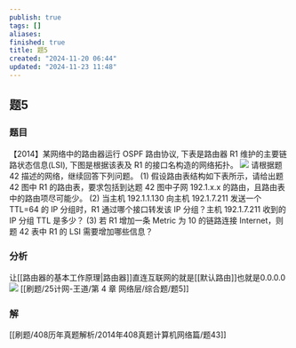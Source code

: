 ```yaml
---
publish: true
tags: []
aliases: 
finished: true
title: 题5
created: "2024-11-20 06:44"
updated: "2024-11-23 11:48"
---
```

## 题5
### 题目
【2014】某网络中的路由器运行 OSPF 路由协议, 下表是路由器 R1 维护的主要链路状态信息(LSI), 下图是根据该表及 R1 的接口名构造的网络拓扑。
![](https://img.hwenyi.live/202411231539370.webp)
请根据题 42 描述的网络，继续回答下列问题。
(1) 假设路由表结构如下表所示，请给出题 42 图中 R1 的路由表，要求包括到达题 42 图中子网 192.1.x.x 的路由，且路由表中的路由项尽可能少。
(2) 当主机 192.1.1.130 向主机 192.1.7.211 发送一个 TTL=64 的 IP 分组时，R1 通过哪个接口转发该 IP 分组？主机 192.1.7.211 收到的 IP 分组 TTL 是多少？
(3) 若 R1 增加一条 Metric 为 10 的链路连接 Internet，则题 42 表中 R1 的 LSI 需要增加哪些信息？
### 分析
让[[路由器的基本工作原理|路由器]]直连互联网的就是[[默认路由]]也就是0.0.0.0
![](https://img.hwenyi.live/202411231942157.webp)
[[刷题/25计网-王道/第 4 章 网络层/综合题/题5]]
### 解
[[刷题/408历年真题解析/2014年408真题计算机网络篇/题43]]